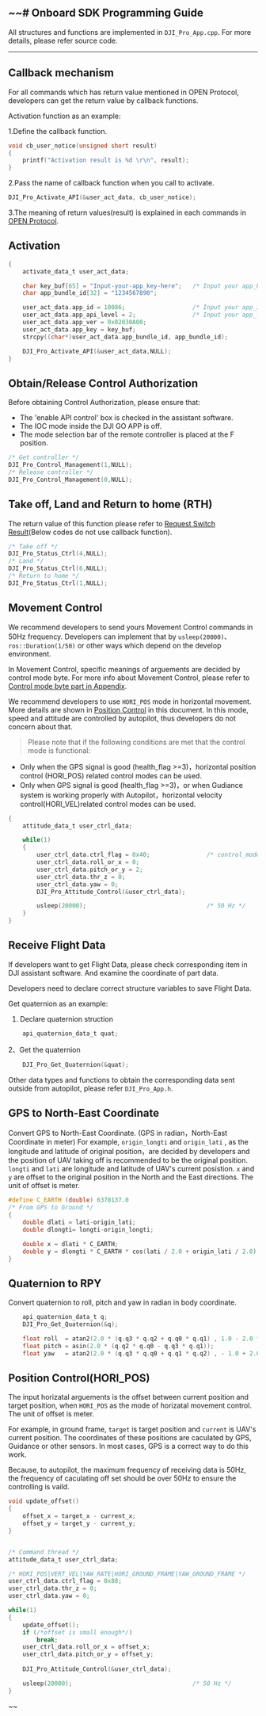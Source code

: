 ~~# Onboard SDK Programming Guide
---
All structures and functions are implemented in `DJI_Pro_App.cpp`. For more details, please refer source code.

---
## Callback mechanism

For all commands which has return value mentioned in OPEN Protocol, developers can get the return value by callback functions.

Activation function as an example:   

1.Define the callback function.  

~~~c
void cb_user_notice(unsigned short result)  
{  
    printf("Activation result is %d \r\n", result);  
}  
~~~  

2.Pass the name of callback function when you call to activate.

~~~c
DJI_Pro_Activate_API(&user_act_data, cb_user_notice);
~~~

3.The meaning of return values(result) is explained in each commands in [OPEN Protocol](OPENProtocol.md#cmd-val--ack-val).

## Activation

~~~c
{
    activate_data_t user_act_data; 

    char key_buf[65] = "Input-your-app_key-here";   /* Input your app_key */
    char app_bundle_id[32] = "1234567890";

    user_act_data.app_id = 10086;                   /* Input your app_id */
    user_act_data.app_api_level = 2;                /* Input your app_level */
    user_act_data.app_ver = 0x02030A00; 
    user_act_data.app_key = key_buf;  
    strcpy((char*)user_act_data.app_bundle_id, app_bundle_id);

    DJI_Pro_Activate_API(&user_act_data,NULL);
}
~~~

## Obtain/Release Control Authorization

Before obtaining Control Authorization, please ensure that: 

* The 'enable API control' box is checked in the assistant software.
* The IOC mode inside the DJI GO APP is off.
* The mode selection bar of the remote controller is placed at the F position.

~~~c
/* Get controller */
DJI_Pro_Control_Management(1,NULL);
/* Release controller */
DJI_Pro_Control_Management(0,NULL);
~~~
## Take off, Land and Return to home (RTH)
The return value of this function please refer to [Request Switch Result](OPENProtocol.md#cmd-id-0x02-request-switch-result)(Below codes do not use callback function).  
~~~c
/* Take off */
DJI_Pro_Status_Ctrl(4,NULL);
/* Land */
DJI_Pro_Status_Ctrl(6,NULL);
/* Return to home */
DJI_Pro_Status_Ctrl(1,NULL);
~~~
## Movement Control

We recommend developers to send yours Movement Control commands in 50Hz frequency. Developers can implement that by `usleep(20000)`、`ros::Duration(1/50)` or other ways which depend on the develop environment.

In Movement Control, specific meanings of arguements are decided by control mode byte. For more info about Movement Control, please refer to [Control mode byte part in Appendix](Appendix.md#control-mode-byte).

We recommend developers to use `HORI_POS` mode in horizontal movement. More details are shown in [Position Control](ProgrammingGuide.md#position-controlhori_pos) in this document. In this mode, speed and attitude are controlled by autopilot, thus developers do not concern about that.
    
> Please note that if the following conditions are met that the control mode is functional:
> 
* Only when the GPS signal is good (health\_flag >=3)，horizontal position control (HORI_POS) related control modes can be used.
* Only when GPS signal is good (health\_flag >=3)，or when Gudiance system is working properly with Autopilot，horizontal velocity control(HORI_VEL)related control modes can be used.

~~~c
{
    attitude_data_t user_ctrl_data;

    while(1)
    {
        user_ctrl_data.ctrl_flag = 0x40;                /* control_mode_byte */
        user_ctrl_data.roll_or_x = 0;
        user_ctrl_data.pitch_or_y = 2;
        user_ctrl_data.thr_z = 0;
        user_ctrl_data.yaw = 0;
        DJI_Pro_Attitude_Control(&user_ctrl_data);  

        usleep(20000);                                  /* 50 Hz */ 
    }
}
~~~
## Receive Flight Data
If developers want to get Flight Data, please check corresponding item in DJI assistant software. And examine the coordinate of part data.

Developers need to declare correct structure variables to save Flight Data.

Get quaternion as an example:  
1. Declare quaternion struction
~~~c
    api_quaternion_data_t quat;
~~~

2、Get the quaternion
~~~c
    DJI_Pro_Get_Quaternion(&quat);
~~~

Other data types and functions to obtain the corresponding data sent outside from autopilot, please refer `DJI_Pro_App.h`.

## GPS to North-East Coordinate
Convert GPS to North-East Coordinate. (GPS in radian，North-East Coordinate in meter)
For example, `origin_longti` and `origin_lati` , as the longitude and latitude of original position，are decided by developers and the position of UAV taking off is recommended to be the original position. `longti` and `lati` are longitude and latitude of UAV's current posistion. `x` and `y` are offset to the original position in the North and the East directions. The unit of offset is meter.

~~~c
#define C_EARTH (double) 6378137.0
/* From GPS to Ground */
{
    double dlati = lati-origin_lati;
    double dlongti= longti-origin_longti;

    double x = dlati * C_EARTH;
    double y = dlongti * C_EARTH * cos(lati / 2.0 + origin_lati / 2.0);
}
~~~

## Quaternion to RPY
Convert quaternion to roll, pitch and yaw in radian in body coordinate.
~~~c
    api_quaternion_data_t q;
    DJI_Pro_Get_Quaternion(&q);

    float roll  = atan2(2.0 * (q.q3 * q.q2 + q.q0 * q.q1) , 1.0 - 2.0 * (q.q1 * q.q1 + q.q2 * q.q2));
    float pitch = asin(2.0 * (q.q2 * q.q0 - q.q3 * q.q1));
    float yaw   = atan2(2.0 * (q.q3 * q.q0 + q.q1 * q.q2) , - 1.0 + 2.0 * (q.q0 * q.q0 + q.q1 * q.q1));
~~~

## Position Control(HORI_POS)
The input horizatal arguements is the offset between current position and target position, when `HORI_POS` as the mode of horizatal movement control. The unit of offset is meter.

For example, in ground frame, `target` is target position and `current` is UAV's current position. The coordinates of these positions are caculated by GPS, Guidance or other sensors. In most cases, GPS is a correct way to do this work.

Because, to autopilot, the maximum frequency of receiving data is 50Hz, the frequency of caculating off set should be over 50Hz to ensure the controlling is vaild.  

~~~c
void update_offset()
{
    offset_x = target_x - current_x;
    offset_y = target_y - current_y;
}


/* Command thread */
attitude_data_t user_ctrl_data;

/* HORI_POS|VERT_VEL|YAW_RATE|HORI_GROUND_FRAME|YAW_GROUND_FRAME */
user_ctrl_data.ctrl_flag = 0x88;
user_ctrl_data.thr_z = 0;
user_ctrl_data.yaw = 0;

while(1)                                            
{
    update_offset();
    if (/*offset is small enough*/)
        break;
    user_ctrl_data.roll_or_x = offset_x;
    user_ctrl_data.pitch_or_y = offset_y;
    
    DJI_Pro_Attitude_Control(&user_ctrl_data);

    usleep(20000);                                  /* 50 Hz */
}
~~~

<!-- ## 数据透传
TODO -->


~~
